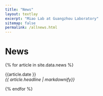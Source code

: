 ```yaml
---
title: "News"
layout: textlay
excerpt: "Miao Lab at Guangzhou Laboratory"
sitemap: false
permalink: /allnews.html
---
```


# News
{% for article in site.data.news %}
<p>{{article.date }} <br>
<em>{{ article.headline | markdownify}}</em></p>
{% endfor %}
